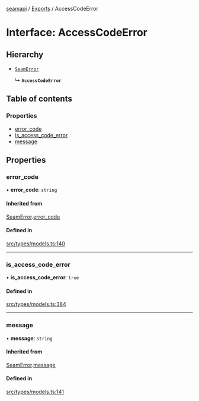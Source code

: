 [seamapi](../README.md) / [Exports](../modules.md) / AccessCodeError

# Interface: AccessCodeError

## Hierarchy

- [`SeamError`](SeamError.md)

  ↳ **`AccessCodeError`**

## Table of contents

### Properties

- [error\_code](AccessCodeError.md#error_code)
- [is\_access\_code\_error](AccessCodeError.md#is_access_code_error)
- [message](AccessCodeError.md#message)

## Properties

### error\_code

• **error\_code**: `string`

#### Inherited from

[SeamError](SeamError.md).[error_code](SeamError.md#error_code)

#### Defined in

[src/types/models.ts:140](https://github.com/seamapi/javascript/blob/main/src/types/models.ts#L140)

___

### is\_access\_code\_error

• **is\_access\_code\_error**: ``true``

#### Defined in

[src/types/models.ts:384](https://github.com/seamapi/javascript/blob/main/src/types/models.ts#L384)

___

### message

• **message**: `string`

#### Inherited from

[SeamError](SeamError.md).[message](SeamError.md#message)

#### Defined in

[src/types/models.ts:141](https://github.com/seamapi/javascript/blob/main/src/types/models.ts#L141)
